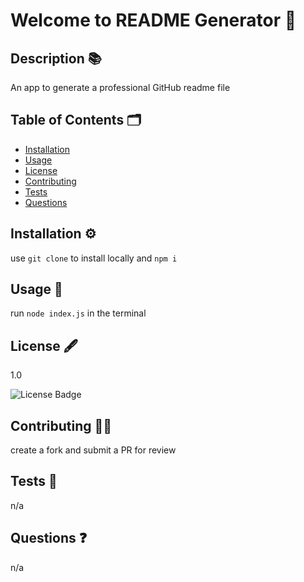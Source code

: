
# Welcome to README Generator 👋

## Description 📚

An app to generate a professional GitHub readme file

## Table of Contents 🗂

* [Installation](#Installation-⚙️)
* [Usage](#Usage-🚨)
* [License](#License-🖋)
* [Contributing](#Contributing-👩‍💻)
* [Tests](#Tests-🧪)
* [Questions](#Questions-❓)

## Installation ⚙️

use `git clone` to install locally and `npm i`

## Usage 🚨

run `node index.js` in the terminal

## License 🖋

1.0

![License Badge](https://img.shields.io/badge/license-1-blue)

## Contributing 👩‍💻

create a fork and submit a PR for review

## Tests 🧪

n/a

## Questions ❓

n/a

